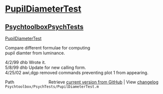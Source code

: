 # [PupilDiameterTest](PupilDiameterTest)
## [Psychtoolbox](Psychtoolbox)[PsychTests](PsychTests)

[PupilDiameterTest](PupilDiameterTest)  
  
Compare different formulae for computing  
pupil diamter from luminance.  
  
4/2/99  dhb  Wrote it.  
5/8/99  dhb  Update for new calling form.  
4/25/02 awi,dgp  removed commands preventing plot 1 from appearing.    




<div class="code_header" style="text-align:right;">
  <span style="float:left;">Path&nbsp;&nbsp;</span> <span class="counter">Retrieve <a href=
  "https://raw.github.com/Psychtoolbox-3/Psychtoolbox-3/beta/Psychtoolbox/PsychTests/PupilDiameterTest.m">current version from GitHub</a> | View <a href=
  "https://github.com/Psychtoolbox-3/Psychtoolbox-3/commits/beta/Psychtoolbox/PsychTests/PupilDiameterTest.m">changelog</a></span>
</div>
<div class="code">
  <code>Psychtoolbox/PsychTests/PupilDiameterTest.m</code>
</div>

